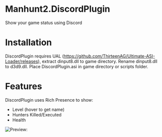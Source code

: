 # Manhunt2.DiscordPlugin
Show your game status using Discord 

# Installation

DiscordPlugin requires UAL (https://github.com/ThirteenAG/Ultimate-ASI-Loader/releases), extract dinput8.dll to game directory.
Rename dinput8.dll to d3d9.dll.
Place DiscordPlugin.asi in game directory or scripts folder.

# Features
DiscordPlugin uses Rich Presence to show:

- Level (hover to get name)
- Hunters Killed/Executed
- Health


![Preview:](https://raw.githubusercontent.com/ermaccer/Manhunt2.DiscordPlugin/master/rpc2Preview.pngg)
